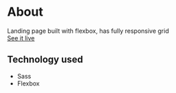 # About
Landing page built with flexbox, has fully responsive grid  
[See it live](https://tonnyhawk.github.io/velosite/)

## Technology used
* Sass
* Flexbox
